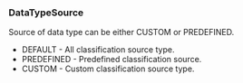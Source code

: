 ### DataTypeSource
Source of data type can be either CUSTOM or PREDEFINED.

- DEFAULT - All classification source type.
- PREDEFINED - Predefined classification source.
- CUSTOM - Custom classification source type.

